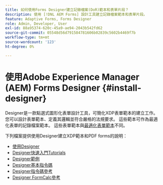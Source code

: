 ```yaml
---
title: 如何使用Forms Designer建立記錄檔案(DoR)範本和表單片段？
description: 使用 [!DNL AEM Forms] 設計工具建立記錄檔案範本和表單片段。
feature: Adaptive Forms, Forms Designer
role: Admin, Developer, User
exl-id: 88a95374-620c-45a9-ae94-2043b542fd62
source-git-commit: 05548d56d791584781606b02839c5602b4469f7b
workflow-type: tm+mt
source-wordcount: '123'
ht-degree: 0%

---
```


# 使用Adobe Experience Manager (AEM) Forms Designer {#install-designer}

Designer是一款點選式圖形化表單設計工具，可簡化XDP表單範本的建立工作。 您可以設計表單範本、定義其邏輯並符合嚴格的法規要求。 這些範本可作為最適化表單的記錄檔案範本。 這些表單範本與[最適化表單範本](template-editor.md)不同。

下列檔案提供使用Designer建立XDP範本和PDF forms的說明：

+ [使用Designer](assets/using-designer-cs.pdf)
+ [Designer快速入門Tutorials](https://helpx.adobe.com/content/dam/help/en/experience-manager/6-5/forms/pdf/designer-quickstart.pdf)
+ [Designer範例](https://helpx.adobe.com/content/dam/help/en/experience-manager/6-5/forms/pdf/designer-samples.pdf)
+ [Designer基本指令碼](https://helpx.adobe.com/content/dam/help/en/experience-manager/6-5/forms/pdf/scripting-basics.pdf)
+ [Designer指令碼參考](https://helpx.adobe.com/content/dam/help/en/experience-manager/6-5/forms/pdf/scripting-reference.pdf)
+ [Designer FormCalc參考](https://helpx.adobe.com/content/dam/help/en/experience-manager/6-5/forms/pdf/formcalc-reference.pdf)
